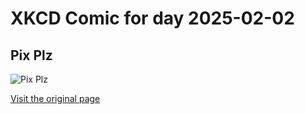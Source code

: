 
# XKCD Comic for day 2025-02-02

## Pix Plz

![Pix Plz](https://imgs.xkcd.com/comics/pix_plz.png "But one of the regulars in the channel is a girl!")

[Visit the original page](https://xkcd.com/322/)
